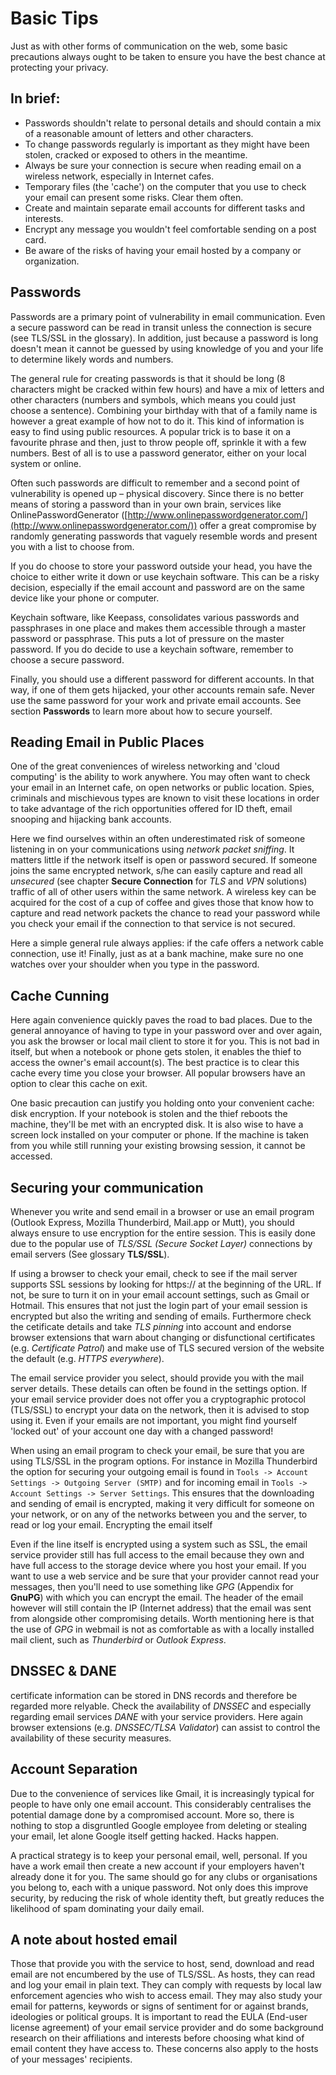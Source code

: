 Basic Tips
==========

Just as with other forms of communication on the web, some basic precautions always ought to be taken to ensure you have the best chance at protecting your privacy.

In brief:
---------

 * Passwords shouldn't relate to personal details and should contain a mix of a reasonable amount of letters and other characters.
 * To change passwords regularly is important as they might have been stolen, cracked or exposed to others in the meantime.
 * Always be sure your connection is secure when reading email on a wireless network, especially in Internet cafes.
 * Temporary files (the 'cache') on the computer that you use to check your email can present some risks. Clear them often.
 * Create and maintain separate email accounts for different tasks and interests.
 * Encrypt any message you wouldn't feel comfortable sending on a post card.
 * Be aware of the risks of having your email hosted by a company or organization.

Passwords
---------

Passwords are a primary point of vulnerability in email communication. Even a secure password can be read in transit unless the connection is secure (see TLS/SSL in the glossary). In addition, just because a password is long doesn't mean it cannot be guessed by using knowledge of you and your life to determine likely words and numbers.

The general rule for creating passwords is that it should be long (8 characters might be cracked within few hours) and have a mix of letters and other characters (numbers and symbols, which means you could just choose a sentence). Combining your birthday with that of a family name is however a great example of how not to do it.  This kind of information is easy to find using public resources. A popular trick is to base it on a favourite phrase and then, just to throw people off, sprinkle it with a few numbers.  Best of all is to use a password generator, either on your local system or online.

Often such passwords are difficult to remember and a second point of vulnerability is opened up – physical discovery. Since there is no better means of storing a password than in your own brain, services like OnlinePasswordGenerator ([http://www.onlinepasswordgenerator.com/](http://www.onlinepasswordgenerator.com/)) offer a great compromise by randomly generating passwords that vaguely resemble words and present you with a list to choose from.

If you do choose to store your password outside your head, you have the choice to either write it down or use keychain software. This can be a risky decision, especially if the email account and password are on the same device like your phone or computer.

Keychain software, like Keepass, consolidates various passwords and passphrases in one place and makes them accessible through a master password or passphrase. This puts a lot of pressure on the master password. If you do decide to use a keychain software, remember to choose a secure password.

Finally, you should use a different password for different accounts. In that way, if one of them gets hijacked, your other accounts remain safe. Never use the same password for your work and private email accounts. See section **Passwords** to learn more about how to secure yourself.

Reading Email in Public Places
------------------------------

One of the great conveniences of wireless networking and 'cloud computing' is the ability to work anywhere. You may often want to check your email in an Internet cafe, on open networks or public location. Spies, criminals and mischievous types are known to visit these locations in order to take advantage of the rich opportunities offered for ID theft, email snooping and hijacking bank accounts.

Here we find ourselves within an often underestimated risk of someone listening in on your communications using *network packet sniffing*. It matters little if the network itself is open or password secured.  If someone joins the same encrypted network, s/he can easily capture and read all *unsecured* (see chapter **Secure Connection** for *TLS* and *VPN* solutions) traffic of all of other users within the same network. A wireless key can be acquired for the cost of a cup of coffee and gives those that know how to capture and read network packets the chance to read your password while you check your email if the connection to that service is not secured.

Here a simple general rule always applies: if the cafe offers a network cable connection, use it! Finally, just as at a bank machine, make sure no one watches over your shoulder when you type in the password.

Cache Cunning
-------------

Here again convenience quickly paves the road to bad places. Due to the general annoyance of having to type in your password over and over again, you ask the browser or local mail client to store it for you. This is not bad in itself, but when a notebook or phone gets stolen, it enables the thief to access the owner's email account(s). The best practice is to clear this cache every time you close your browser. All popular browsers have an option to clear this cache on exit. 

One basic precaution can justify you holding onto your convenient cache: disk encryption. If your notebook is stolen and the thief reboots the machine, they'll be met with an encrypted disk. It is also wise to have a screen lock installed on your computer or phone. If the machine is taken from you while still running your existing browsing session, it cannot be accessed.

Securing your communication
---------------------------

Whenever you write and send email in a browser or use an email program (Outlook Express, Mozilla Thunderbird, Mail.app or Mutt), you should always ensure to use encryption for the entire session. This is easily done due to the popular use of *TLS/SSL (Secure Socket Layer)* connections by email servers (See glossary **TLS/SSL**).

If using a browser to check your email, check to see if the mail server supports SSL sessions by looking for https:// at the beginning of the URL. If not, be sure to turn it on in your email account settings, such as Gmail or Hotmail. This ensures that not just the login part of your email session is encrypted but also the writing and sending of emails. Furthermore check the cetificate details and take *TLS pinning* into account and endorse browser extensions that warn about changing or disfunctional certificates (e.g. *Certificate Patrol*) and make use of TLS secured version of the website the default (e.g. *HTTPS everywhere*).

The email service provider you select, should provide you with the mail server details. These details can often be found in the settings option. If your email service provider does not offer you a cryptographic protocol (TLS/SSL) to encrypt your data on the network, then it is advised to stop using it. Even if your emails are not important, you might find yourself 'locked out' of your account one day with a changed password!

When using an email program to check your email, be sure that you are using TLS/SSL in the program options. For instance in Mozilla Thunderbird the option for securing your outgoing email is found in `Tools -> Account Settings -> Outgoing Server (SMTP)` and for incoming email in `Tools -> Account Settings -> Server Settings`. This ensures that the downloading and sending of email is encrypted, making it very difficult for someone on your network, or on any of the networks between you and the server, to read or log your email.
Encrypting the email itself

Even if the line itself is encrypted using a system such as SSL, the email service provider still has full access to the email because they own and have full access to the storage device where you host your email. If you want to use a web service and be sure that your provider cannot read your messages, then you'll need to use something like *GPG* (Appendix for **GnuPG**) with which you can encrypt the email. The header of the email however will still contain the IP (Internet address) that the email was sent from alongside other compromising details. Worth mentioning here is that the use of *GPG* in webmail is not as comfortable as with a locally installed mail client, such as *Thunderbird* or *Outlook Express*.

DNSSEC & DANE
-------------

certificate information can be stored in DNS records and therefore be regarded more relyable. Check the availability of *DNSSEC* and especially regarding email services *DANE* with your service providers.
Here again browser extensions (e.g. *DNSSEC/TLSA Validator*) can assist to control the availability of these security measures.

Account Separation
------------------

Due to the convenience of services like Gmail, it is increasingly typical for people to have only one email account. This considerably centralises the potential damage done by a compromised account. More so, there is nothing to stop a disgruntled Google employee from deleting or stealing your email, let alone Google itself getting hacked. Hacks happen.

A practical strategy is to keep your personal email, well, personal. If you have a work email then create a new account if your employers haven't already done it for you. The same should go for any clubs or organisations you belong to, each with a unique password. Not only does this improve security, by reducing the risk of whole identity theft, but greatly reduces the likelihood of spam dominating your daily email.

A note about hosted email
-------------------------

Those that provide you with the service to host, send, download and read email are not encumbered by the use of TLS/SSL. As hosts, they can read and log your email in plain text. They can comply with requests by local law enforcement agencies who wish to access email. They may also study your email for patterns, keywords or signs of sentiment for or against brands, ideologies or political groups. It is important to read the EULA (End-user license agreement) of your email service provider and do some background research on their affiliations and interests before choosing what kind of email content they have access to. These concerns also apply to the hosts of your messages' recipients.

